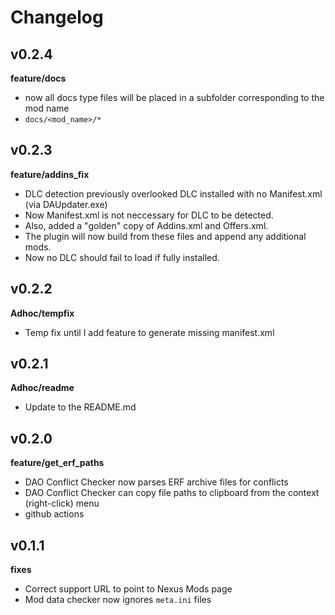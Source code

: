 # Changelog

## v0.2.4
**feature/docs**
- now all docs type files will be placed in a subfolder corresponding to the mod name
- `docs/<mod_name>/*`

## v0.2.3
**feature/addins_fix**
- DLC detection previously overlooked DLC installed with no Manifest.xml (via DAUpdater.exe)
- Now Manifest.xml is not neccessary for DLC to be detected.
- Also, added a "golden" copy of Addins.xml and Offers.xml.
- The plugin will now build from these files and append any additional mods.
- Now no DLC should fail to load if fully installed.

## v0.2.2
**Adhoc/tempfix**
- Temp fix until I add feature to generate missing manifest.xml

## v0.2.1
**Adhoc/readme**
- Update to the README.md

## v0.2.0
**feature/get_erf_paths**
- DAO Conflict Checker now parses ERF archive files for conflicts  
- DAO Conflict Checker can copy file paths to clipboard from the context (right-click) menu
- github actions  

## v0.1.1
**fixes**
- Correct support URL to point to Nexus Mods page  
- Mod data checker now ignores `meta.ini` files  